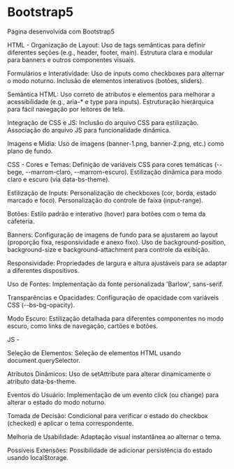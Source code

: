 # Bootstrap5
Página desenvolvida com Bootstrap5


HTML -
Organização de Layout:
Uso de tags semânticas para definir diferentes seções (e.g., header, footer, main).
Estrutura clara e modular para banners e outros componentes visuais.

Formulários e Interatividade:
Uso de inputs como checkboxes para alternar o modo noturno.
Inclusão de elementos interativos (botões, sliders).

Semântica HTML:
Uso correto de atributos e elementos para melhorar a acessibilidade (e.g., aria-* e type para inputs).
Estruturação hierárquica para fácil navegação por leitores de tela.

Integração de CSS e JS:
Inclusão do arquivo CSS para estilização.
Associação do arquivo JS para funcionalidade dinâmica.

Imagens e Mídia:
Uso de imagens (banner-1.png, banner-2.png, etc.) como plano de fundo.

CSS - 
Cores e Temas:
Definição de variáveis CSS para cores temáticas (--bege, --marrom-claro, --marrom-escuro).
Estilização dinâmica para modo claro e escuro (via data-bs-theme).

Estilização de Inputs:
Personalização de checkboxes (cor, borda, estado marcado e foco).
Personalização do controle de faixa (input-range).

Botões:
Estilo padrão e interativo (hover) para botões com o tema da cafeteria.

Banners:
Configuração de imagens de fundo para se ajustarem ao layout (proporção fixa, responsividade e anexo fixo).
Uso de background-position, background-size e background-attachment para controle da exibição.

Responsividade:
Propriedades de largura e altura ajustáveis para se adaptar a diferentes dispositivos.

Uso de Fontes:
Implementação da fonte personalizada 'Barlow', sans-serif.

Transparências e Opacidades:
Configuração de opacidade com variáveis CSS (--bs-bg-opacity).

Modo Escuro:
Estilização detalhada para diferentes componentes no modo escuro, como links de navegação, cartões e botões.

JS -

Seleção de Elementos:
Seleção de elementos HTML usando document.querySelector.

Atributos Dinâmicos:
Uso de setAttribute para alterar dinamicamente o atributo data-bs-theme.

Eventos do Usuário:
Implementação de um evento click (ou change) para alterar o estado do modo noturno.

Tomada de Decisão:
Condicional para verificar o estado do checkbox (checked) e aplicar o tema correspondente.

Melhoria de Usabilidade:
Adaptação visual instantânea ao alternar o tema.

Possíveis Extensões:
Possibilidade de adicionar persistência do estado usando localStorage.








